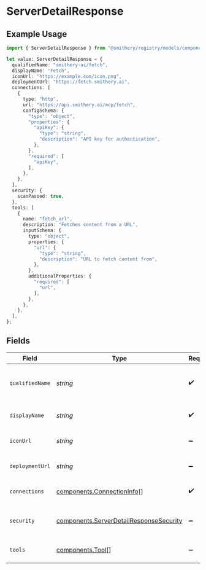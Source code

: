 # ServerDetailResponse

## Example Usage

```typescript
import { ServerDetailResponse } from "@smithery/registry/models/components";

let value: ServerDetailResponse = {
  qualifiedName: "smithery-ai/fetch",
  displayName: "Fetch",
  iconUrl: "https://example.com/icon.png",
  deploymentUrl: "https://fetch.smithery.ai",
  connections: [
    {
      type: "http",
      url: "https://api.smithery.ai/mcp/fetch",
      configSchema: {
        "type": "object",
        "properties": {
          "apiKey": {
            "type": "string",
            "description": "API key for authentication",
          },
        },
        "required": [
          "apiKey",
        ],
      },
    },
  ],
  security: {
    scanPassed: true,
  },
  tools: [
    {
      name: "fetch_url",
      description: "Fetches content from a URL",
      inputSchema: {
        type: "object",
        properties: {
          "url": {
            "type": "string",
            "description": "URL to fetch content from",
          },
        },
        additionalProperties: {
          "required": [
            "url",
          ],
        },
      },
    },
  ],
};
```

## Fields

| Field                                                                                              | Type                                                                                               | Required                                                                                           | Description                                                                                        | Example                                                                                            |
| -------------------------------------------------------------------------------------------------- | -------------------------------------------------------------------------------------------------- | -------------------------------------------------------------------------------------------------- | -------------------------------------------------------------------------------------------------- | -------------------------------------------------------------------------------------------------- |
| `qualifiedName`                                                                                    | *string*                                                                                           | :heavy_check_mark:                                                                                 | Qualified name of the MCP server in the format `owner/repository`                                  | smithery-ai/fetch                                                                                  |
| `displayName`                                                                                      | *string*                                                                                           | :heavy_check_mark:                                                                                 | Human-readable name of the MCP server                                                              | Fetch                                                                                              |
| `iconUrl`                                                                                          | *string*                                                                                           | :heavy_minus_sign:                                                                                 | URL to the server's icon image                                                                     | https://example.com/icon.png                                                                       |
| `deploymentUrl`                                                                                    | *string*                                                                                           | :heavy_minus_sign:                                                                                 | URL to the server's deployment                                                                     | https://fetch.smithery.ai                                                                          |
| `connections`                                                                                      | [components.ConnectionInfo](../../models/components/connectioninfo.md)[]                           | :heavy_check_mark:                                                                                 | Specifies how to connect to this server                                                            |                                                                                                    |
| `security`                                                                                         | [components.ServerDetailResponseSecurity](../../models/components/serverdetailresponsesecurity.md) | :heavy_minus_sign:                                                                                 | Information about the server's security status                                                     |                                                                                                    |
| `tools`                                                                                            | [components.Tool](../../models/components/tool.md)[]                                               | :heavy_minus_sign:                                                                                 | List of tools that this server provides                                                            |                                                                                                    |